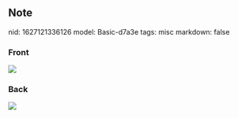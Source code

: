 ## Note
nid: 1627121336126
model: Basic-d7a3e
tags: misc
markdown: false

### Front
<img src="paste-686173c949aa8d991e04d9f7bb6eef95eafa20c2.jpg">

### Back
<img src="paste-fa0e301f0a8d1aa724c0ac656e247e14cebcd7ff.jpg">
